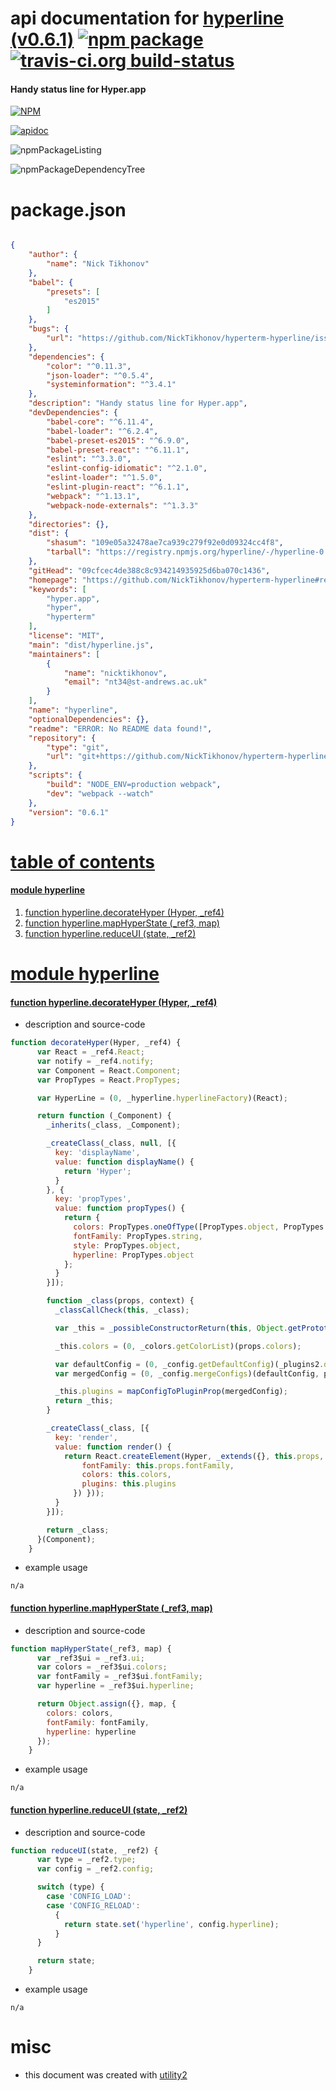 # api documentation for  [hyperline (v0.6.1)](https://github.com/NickTikhonov/hyperterm-hyperline#readme)  [![npm package](https://img.shields.io/npm/v/npmdoc-hyperline.svg?style=flat-square)](https://www.npmjs.org/package/npmdoc-hyperline) [![travis-ci.org build-status](https://api.travis-ci.org/npmdoc/node-npmdoc-hyperline.svg)](https://travis-ci.org/npmdoc/node-npmdoc-hyperline)
#### Handy status line for Hyper.app

[![NPM](https://nodei.co/npm/hyperline.png?downloads=true)](https://www.npmjs.com/package/hyperline)

[![apidoc](https://npmdoc.github.io/node-npmdoc-hyperline/build/screenCapture.buildNpmdoc.browser._2Fhome_2Ftravis_2Fbuild_2Fnpmdoc_2Fnode-npmdoc-hyperline_2Ftmp_2Fbuild_2Fapidoc.html.png)](https://npmdoc.github.io/node-npmdoc-hyperline/build/apidoc.html)

![npmPackageListing](https://npmdoc.github.io/node-npmdoc-hyperline/build/screenCapture.npmPackageListing.svg)

![npmPackageDependencyTree](https://npmdoc.github.io/node-npmdoc-hyperline/build/screenCapture.npmPackageDependencyTree.svg)



# package.json

```json

{
    "author": {
        "name": "Nick Tikhonov"
    },
    "babel": {
        "presets": [
            "es2015"
        ]
    },
    "bugs": {
        "url": "https://github.com/NickTikhonov/hyperterm-hyperline/issues"
    },
    "dependencies": {
        "color": "^0.11.3",
        "json-loader": "^0.5.4",
        "systeminformation": "^3.4.1"
    },
    "description": "Handy status line for Hyper.app",
    "devDependencies": {
        "babel-core": "^6.11.4",
        "babel-loader": "^6.2.4",
        "babel-preset-es2015": "^6.9.0",
        "babel-preset-react": "^6.11.1",
        "eslint": "^3.3.0",
        "eslint-config-idiomatic": "^2.1.0",
        "eslint-loader": "^1.5.0",
        "eslint-plugin-react": "^6.1.1",
        "webpack": "^1.13.1",
        "webpack-node-externals": "^1.3.3"
    },
    "directories": {},
    "dist": {
        "shasum": "109e05a32478ae7ca939c279f92e0d09324cc4f8",
        "tarball": "https://registry.npmjs.org/hyperline/-/hyperline-0.6.1.tgz"
    },
    "gitHead": "09cfcec4de388c8c934214935925d6ba070c1436",
    "homepage": "https://github.com/NickTikhonov/hyperterm-hyperline#readme",
    "keywords": [
        "hyper.app",
        "hyper",
        "hyperterm"
    ],
    "license": "MIT",
    "main": "dist/hyperline.js",
    "maintainers": [
        {
            "name": "nicktikhonov",
            "email": "nt34@st-andrews.ac.uk"
        }
    ],
    "name": "hyperline",
    "optionalDependencies": {},
    "readme": "ERROR: No README data found!",
    "repository": {
        "type": "git",
        "url": "git+https://github.com/NickTikhonov/hyperterm-hyperline.git"
    },
    "scripts": {
        "build": "NODE_ENV=production webpack",
        "dev": "webpack --watch"
    },
    "version": "0.6.1"
}
```



# <a name="apidoc.tableOfContents"></a>[table of contents](#apidoc.tableOfContents)

#### [module hyperline](#apidoc.module.hyperline)
1.  [function <span class="apidocSignatureSpan">hyperline.</span>decorateHyper (Hyper, _ref4)](#apidoc.element.hyperline.decorateHyper)
1.  [function <span class="apidocSignatureSpan">hyperline.</span>mapHyperState (_ref3, map)](#apidoc.element.hyperline.mapHyperState)
1.  [function <span class="apidocSignatureSpan">hyperline.</span>reduceUI (state, _ref2)](#apidoc.element.hyperline.reduceUI)



# <a name="apidoc.module.hyperline"></a>[module hyperline](#apidoc.module.hyperline)

#### <a name="apidoc.element.hyperline.decorateHyper"></a>[function <span class="apidocSignatureSpan">hyperline.</span>decorateHyper (Hyper, _ref4)](#apidoc.element.hyperline.decorateHyper)
- description and source-code
```javascript
function decorateHyper(Hyper, _ref4) {
	  var React = _ref4.React;
	  var notify = _ref4.notify;
	  var Component = React.Component;
	  var PropTypes = React.PropTypes;

	  var HyperLine = (0, _hyperline.hyperlineFactory)(React);

	  return function (_Component) {
	    _inherits(_class, _Component);

	    _createClass(_class, null, [{
	      key: 'displayName',
	      value: function displayName() {
	        return 'Hyper';
	      }
	    }, {
	      key: 'propTypes',
	      value: function propTypes() {
	        return {
	          colors: PropTypes.oneOfType([PropTypes.object, PropTypes.array]),
	          fontFamily: PropTypes.string,
	          style: PropTypes.object,
	          hyperline: PropTypes.object
	        };
	      }
	    }]);

	    function _class(props, context) {
	      _classCallCheck(this, _class);

	      var _this = _possibleConstructorReturn(this, Object.getPrototypeOf(_class).call(this, props, context));

	      _this.colors = (0, _colors.getColorList)(props.colors);

	      var defaultConfig = (0, _config.getDefaultConfig)(_plugins2.default);
	      var mergedConfig = (0, _config.mergeConfigs)(defaultConfig, props.hyperline, notify);

	      _this.plugins = mapConfigToPluginProp(mergedConfig);
	      return _this;
	    }

	    _createClass(_class, [{
	      key: 'render',
	      value: function render() {
	        return React.createElement(Hyper, _extends({}, this.props, { customChildren: React.createElement(HyperLine, {
	            fontFamily: this.props.fontFamily,
	            colors: this.colors,
	            plugins: this.plugins
	          }) }));
	      }
	    }]);

	    return _class;
	  }(Component);
	}
```
- example usage
```shell
n/a
```

#### <a name="apidoc.element.hyperline.mapHyperState"></a>[function <span class="apidocSignatureSpan">hyperline.</span>mapHyperState (_ref3, map)](#apidoc.element.hyperline.mapHyperState)
- description and source-code
```javascript
function mapHyperState(_ref3, map) {
	  var _ref3$ui = _ref3.ui;
	  var colors = _ref3$ui.colors;
	  var fontFamily = _ref3$ui.fontFamily;
	  var hyperline = _ref3$ui.hyperline;

	  return Object.assign({}, map, {
	    colors: colors,
	    fontFamily: fontFamily,
	    hyperline: hyperline
	  });
	}
```
- example usage
```shell
n/a
```

#### <a name="apidoc.element.hyperline.reduceUI"></a>[function <span class="apidocSignatureSpan">hyperline.</span>reduceUI (state, _ref2)](#apidoc.element.hyperline.reduceUI)
- description and source-code
```javascript
function reduceUI(state, _ref2) {
	  var type = _ref2.type;
	  var config = _ref2.config;

	  switch (type) {
	    case 'CONFIG_LOAD':
	    case 'CONFIG_RELOAD':
	      {
	        return state.set('hyperline', config.hyperline);
	      }
	  }

	  return state;
	}
```
- example usage
```shell
n/a
```



# misc
- this document was created with [utility2](https://github.com/kaizhu256/node-utility2)
